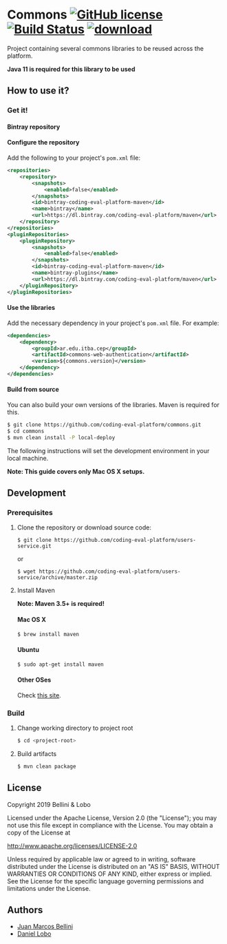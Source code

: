 # Commons [![GitHub license](https://img.shields.io/badge/license-Apache%20License%202.0-blue.svg?style=flat)](http://www.apache.org/licenses/LICENSE-2.0) [![Build Status](https://travis-ci.org/coding-eval-platform/commons.svg?branch=master)](https://travis-ci.org/coding-eval-platform/commons) [![download](https://api.bintray.com/packages/coding-eval-platform/maven/commons/images/download.svg)](https://bintray.com/coding-eval-platform/maven/commons/_latestVersion)

Project containing several commons libraries to be reused across the platform.

**Java 11 is required for this library to be used**

## How to use it?

### Get it!

#### Bintray repository

#### Configure the repository

Add the following to your project's `pom.xml` file:

```xml
<repositories>
    <repository>
        <snapshots>
            <enabled>false</enabled>
        </snapshots>
        <id>bintray-coding-eval-platform-maven</id>
        <name>bintray</name>
        <url>https://dl.bintray.com/coding-eval-platform/maven</url>
    </repository>
</repositories>
<pluginRepositories>
    <pluginRepository>
        <snapshots>
            <enabled>false</enabled>
        </snapshots>
        <id>bintray-coding-eval-platform-maven</id>
        <name>bintray-plugins</name>
        <url>https://dl.bintray.com/coding-eval-platform/maven</url>
    </pluginRepository>
</pluginRepositories>
```

#### Use the libraries

Add the necessary dependency in your project's `pom.xml` file. For example:

```xml
<dependencies>
	<dependency>
		<groupId>ar.edu.itba.cep</groupId>
	   	<artifactId>commons-web-authentication</artifactId>
	    <version>${commons.version}</version>
	</dependency>
</dependencies>
```

#### Build from source

You can also build your own versions of the libraries. Maven is required for this.


```bash
$ git clone https://github.com/coding-eval-platform/commons.git
$ cd commons
$ mvn clean install -P local-deploy
```



The following instructions will set the development environment in your local machine.

**Note: This guide covers only Mac OS X setups.**


## Development

### Prerequisites


1. Clone the repository or download source code:

	```
	$ git clone https://github.com/coding-eval-platform/users-service.git
	```
	or

	```
	$ wget https://github.com/coding-eval-platform/users-service/archive/master.zip
	```

2. Install Maven

	**Note: Maven 3.5+ is required!**
	
	#### Mac OS X
	
	```bash
	$ brew install maven
	```

	#### Ubuntu
	```bash
	$ sudo apt-get install maven
	```

	#### Other OSes
	Check [this site](https://maven.apache.org/install.html).
	

### Build

1. Change working directory to project root

	```bash
	$ cd <project-root>
	```


2. Build artifacts

	```bash
	$ mvn clean package
	```

## License

Copyright 2019 Bellini & Lobo

Licensed under the Apache License, Version 2.0 (the "License"); you may not use this file except in compliance with the License. You may obtain a copy of the License at

http://www.apache.org/licenses/LICENSE-2.0

Unless required by applicable law or agreed to in writing, software distributed under the License is distributed on an "AS IS" BASIS, WITHOUT WARRANTIES OR CONDITIONS OF ANY KIND, either express or implied. See the License for the specific language governing permissions and limitations under the License.

## Authors

- [Juan Marcos Bellini](https://github.com/juanmbellini)
- [Daniel Lobo](https://github.com/lobo)

